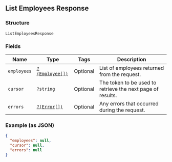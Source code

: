 ## List Employees Response

### Structure

`ListEmployeesResponse`

### Fields

| Name | Type | Tags | Description |
|  --- | --- | --- | --- |
| `employees` | [`?(Employee[])`](/doc/models/employee.md) | Optional | List of employees returned from the request. |
| `cursor` | `?string` | Optional | The token to be used to retrieve the next page of results. |
| `errors` | [`?(Error[])`](/doc/models/error.md) | Optional | Any errors that occurred during the request. |

### Example (as JSON)

```json
{
  "employees": null,
  "cursor": null,
  "errors": null
}
```

